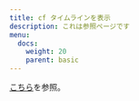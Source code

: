 ```yaml
---
title: cf タイムラインを表示
description: これは参照ページです
menu:
  docs:
    weight: 20
    parent: basic
---
```


[こちら](https://docs.thedesk.top/timeline/edit/add)を参照。